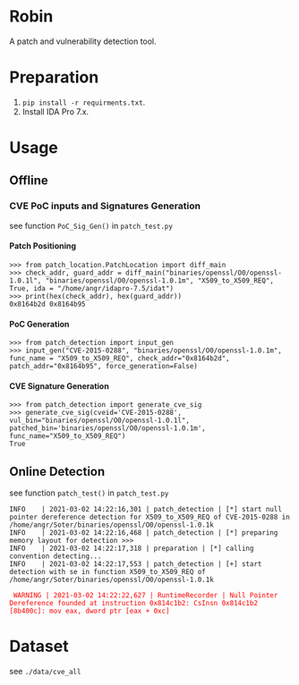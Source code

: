 # Robin

A patch and vulnerability detection tool.

# Preparation

1. `pip install -r requirments.txt`.
2. Install IDA Pro 7.x.

# Usage

## Offline

### CVE PoC inputs and Signatures Generation

see function `PoC_Sig_Gen()` in `patch_test.py`

#### Patch Positioning
```
>>> from patch_location.PatchLocation import diff_main
>>> check_addr, guard_addr = diff_main("binaries/openssl/O0/openssl-1.0.1l", "binaries/openssl/O0/openssl-1.0.1m", "X509_to_X509_REQ", True, ida = "/home/angr/idapro-7.5/idat")
>>> print(hex(check_addr), hex(guard_addr))
0x8164b2d 0x8164b95
```

#### PoC Generation
```
>>> from patch_detection import input_gen
>>> input_gen("CVE-2015-0288", "binaries/openssl/O0/openssl-1.0.1m", func_name = "X509_to_X509_REQ", check_addr="0x8164b2d", patch_addr="0x8164b95", force_generation=False)
```
#### CVE Signature Generation

```
>>> from patch_detection import generate_cve_sig
>>> generate_cve_sig(cveid='CVE-2015-0288', vul_bin="binaries/openssl/O0/openssl-1.0.1l", patched_bin='binaries/openssl/O0/openssl-1.0.1m', func_name="X509_to_X509_REQ")
True
```

## Online Detection

see function `patch_test()` in `patch_test.py`

```
INFO    | 2021-03-02 14:22:16,301 | patch_detection | [*] start null pointer dereference detection for X509_to_X509_REQ of CVE-2015-0288 in /home/angr/Soter/binaries/openssl/O0/openssl-1.0.1k
INFO    | 2021-03-02 14:22:16,468 | patch_detection | [*] preparing memory layout for detection >>>
INFO    | 2021-03-02 14:22:17,318 | preparation | [*] calling convention detecting...
INFO    | 2021-03-02 14:22:17,553 | patch_detection | [+] start detection with se in function X509_to_X509_REQ of /home/angr/Soter/binaries/openssl/O0/openssl-1.0.1k
```
<span style="color: red; ">` WARNING | 2021-03-02 14:22:22,627 | RuntimeRecorder | Null Pointer Dereference founded at instruction 0x814c1b2: CsInsn 0x814c1b2 [8b400c]: mov eax, dword ptr [eax + 0xc]` </span>



# Dataset
see `./data/cve_all`